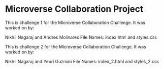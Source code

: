 # Microverse Collaboration Project

This is challenge 1 for the Microverse Collaboration Challenge. It was worked on by:

Nikhil Nagaraj and Andres Molinares 
File Names: index.html and styles.css

This is challenge 2 for the Microverse Collaboration Challenge. It was worked on by:

Nikhil Nagaraj and Yeuri Guzmán
File Names: index_2.html and styles_2.css

